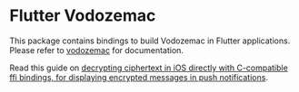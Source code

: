 # Flutter Vodozemac

This package contains bindings to build Vodozemac in Flutter applications. Please refer to [vodozemac](https://pub.dev/packages/vodozemac) for documentation.

Read this guide on [decrypting ciphertext in iOS directly with C-compatible ffi bindings, for displaying encrypted messages in push notifications](./ios/Classes/README_NOTIFICATION_DECRYPT.md).